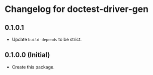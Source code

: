 # Changelog for doctest-driver-gen

## 0.1.0.1

* Update `build-depends` to be strict.

## 0.1.0.0 (Initial)

* Create this package.
